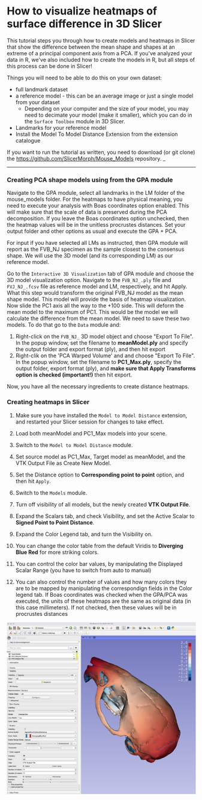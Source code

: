 # How to visualize heatmaps of surface difference in 3D Slicer
This tutorial steps you through how to create models and heatmaps in Slicer that show the difference between the mean shape and shapes at an extreme of a principal component axis from a PCA. If you've analyzed your data in R, we've also included how to create the models in R, but all steps of this process can be done in Slicer!

Things you will need to be able to do this on your own dataset: 
  - full landmark dataset
  - a reference model - this can be an average image or just a single model from your dataset
    - Depending on your computer and the size of your model, you may need to decimate your model (make it smaller), which you can do in the `Surface Toolbox` module in 3D Slicer.
  - Landmarks for your reference model
  - Install the Model To Model Distance Extension from the extension catalogue
  
If you want to run the tutorial as written, you need to download (or git clone) the https://github.com/SlicerMorph/Mouse_Models repository. _

-----
### Creating PCA shape models using from the GPA module
Navigate to the GPA module, select all landmarks in the LM folder of the mouse_models folder. For the heatmaps to have physical meaning, you need to execute your analysis with Boas coordinates option enabled. This will make sure that the scale of data is preserved during the PCA decomposition. If you leave the Boas coordinates option unchecked, then the heatmap values will be in the unitless procrustes distances. Set your output folder and other options as usual and execute the GPA + PCA. 

For input if you have selected all LMs as instructed, then GPA module will report as the FVB_NJ specimen as the sample closest to the consensus shape. We will use the 3D model (and its corresponding LM) as our reference model. 

Go to the `Interactive 3D Visualization` tab of GPA module and choose the 3D model visualization option. Navigate to the `FVB_NJ_.ply` file  and `FVJ_NJ_.fcsv` file as reference model and LM, respectively, and hit Apply. What this step would transform the original FVB_NJ model as the mean shape model. This model will provide the basis of heatmap visualization. Now slide the PC1 axis all the way to the +100 side. This will deform the mean model to the maximum of PC1. This would be the model we will calculate the difference from the mean model. We need to save these two models. To do that go to the `Data` module and:

1. Right-click on the `FVB_NJ_` 3D model object and choose "Export To File". In the popup window, set the filename to **meanModel.ply** and specify the output folder and export format (ply), and then hit export
2. Right-clik on the 'PCA Warped Volume' and and choose "Export To File". In the popup window, set the filename to **PC1_Max.ply**, specify the output folder, export format (ply), and **make sure that Apply Transforms option is checked (important!)** then hit export. 

Now, you have all the necessary ingredients to create distance heatmaps.

### Creating heatmaps in Slicer
1. Make sure you have installed the `Model to Model Distance` extension, and restarted your Slicer session for changes to take effect. 

2. Load both meanModel and PC1_Max models into your scene. 

3. Switch to the `Model to Model Distance` module.

4. Set source model as PC1_Max, Target model as meanModel, and the VTK Output File as Create New Model. 

5. Set the Distance option to **Corresponding point to point** option, and then hit `Apply`.

6. Switch to the `Models` module. 

7. Turn off visibility of all models, but the newly created **VTK Output File**.

8. Expand the Scalars tab, and check Visibility, and set the Active Scalar to **Signed Point to Point Distance**.  

9. Expand the Color Legend tab, and turn the Visibility on. 

10. You can change the color table from the default Viridis to **Diverging Blue Red** for more striking colors. 

11. You can control the color bar values, by manipulating the Displayed Scalar Range (you have to switch from auto to manual) 

12. You can also control the number of values and how many colors they are to be mapped by manipulating the correspondign fields in the Color legend tab. If Boas coordinates was checked when the GPA/PCA was executed, the units of these heatmaps are the same as original data (in this case millimeters). If not checked, then these values will be in procrustes distances


<img src="./HeatMapsFinal.png">
